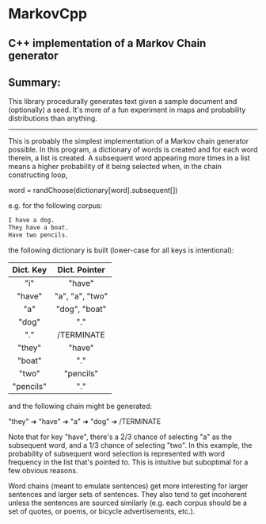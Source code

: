 # MarkovCpp
## C++ implementation of a Markov Chain generator

## Summary:
This library procedurally generates text given a sample document and (optionally) a seed. 
It's more of a fun experiment in maps and probability distributions than anything.

- - -

This is probably the simplest implementation of a Markov chain generator possible.
In this program, a dictionary of words is created and for each word therein, a
list is created. A subsequent word appearing more times in a list means a higher
probability of it being selected when, in the chain constructing loop,

word = randChoose(dictionary[word].subsequent[])

e.g. for the following corpus:

```txt
I have a dog.
They have a boat.
Have two pencils.
```
the following dictionary is built (lower-case for all keys is intentional):

|Dict. Key | Dict. Pointer  |
|:--------:|:--------------:|
|"i"       | "have"         |
|"have"    | "a", "a", "two"|
|"a"       | "dog", "boat"  |
|"dog"     | "."            |
|"."       | /TERMINATE     |
|"they"    | "have"         |
|"boat"    | "."            |
|"two"     | "pencils"      | 
|"pencils" | "."            |

and the following chain might be generated:

"they" ➔ "have" ➔ "a" ➔ "dog" ➔ /TERMINATE

Note that for key "have", there's a 2/3 chance of selecting "a" as the subsequent word, and a 1/3 chance of selecting "two". In this example, the probability of subsequent word selection is represented with word frequency in the list that's pointed to. This is intuitive but suboptimal for a few obvious reasons.

Word chains (meant to emulate sentences) get more interesting for larger sentences and larger sets of sentences. They also tend to get incoherent unless the sentences are sourced similarly (e.g. each corpus should be a set of quotes, or poems, or bicycle advertisements, etc.).

